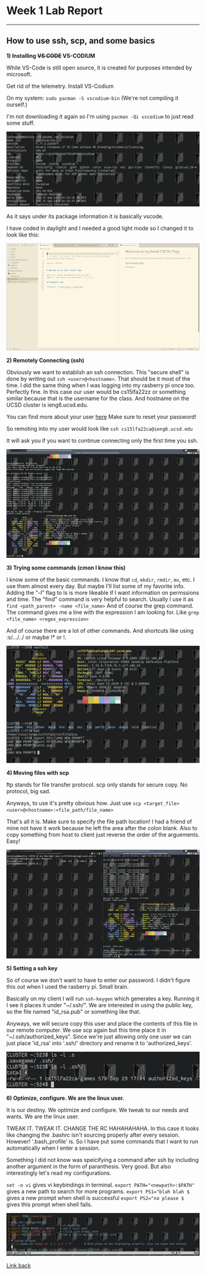 
# Week 1 Lab Report
---

## How to use ssh, scp, and some basics

 
**1) Installing ~~VS CODE~~ VS-CODIUM**

While VS-Code is still open source, it is created for purposes intended by microsoft.

Get rid of the telemetry. Install VS-Codium

On my system: `sudo pacman -S vscodium-bin` (We're not compiling it ourself.)

I'm not downloading it again so I'm using `pacman -Qi vscodium` to just read some stuff.

![Image](images/vscodium.png)

As it says under its package information it is basically vscode.

I have coded in daylight and I needed a good light mode so I changed it to look like this:

![Image](images/vs_snapshot.png)

 
**2) Remotely Connecting (ssh)**

Obviously we want to establish an ssh connection. This "secure shell" is done by writing out `ssh <user>@<hostname>`. That should be it most of the time. I did the same thing when I was logging into my rasberry pi once too. Perfectly fine. In this case our user would be cs15lfa22zz or something similar because that is the username for the class. And hostname on the UCSD cluster is ieng6.ucsd.edu. 

You can find more about your user [here](https://sdacs.ucsd.edu/~icc/index.php)
Make sure to reset your password!

So remoting into my user would look like `ssh cs15lfa22ca@ieng6.ucsd.edu`

It will ask you if you want to continue connecting only the first time you ssh.


![Image](images/sshing_into_user.png)


**3) Trying some commands (cmon I know this)**
    
I know some of the basic commands. I know that `cd`, `mkdir`, `rmdir`, `mv`, etc. I use them almost every day. But maybe I'll list some of my favorite info.
Adding the "-l" flag to ls is more likeable if I want information on permssions and time. 
The "find" command is very helpful to search. Usually I use it as `find <path_parent> -name <file_name>`
And of course the grep command. The command gives me a line with the expression I am looking for. Like `grep <file_name> <regex_expression>`

And of course there are a lot of other commands. And shortcuts like using :s/.../../ or maybe !* or !<number>.

![Image](images/bash_commands.png)


**4) Moving files with scp**

ftp stands for file transfer protocol. scp only stands for secure copy. No protocol, big sad.

Anyways, to use it's pretty obvious how. 
Just use `scp <target_file> <user>@<hostname>:<file_path/file_name>`

That's all it is. Make sure to specify the file path location! I had a friend of mine not  have it work because he left the area after the colon blank. Also to copy something from host to client just reverse the order of the arguements. Easy!

![Image](images/scp.png)

**5) Setting a ssh key**
 
So of course we don't want to have to enter our password. I didn't figure this out when I used the rasberry pi. Small brain.

Basically on my client I will run `ssh-keygen` which generates a key. Running it I see it places it under "~/.ssh/". We are interested in using the public key, so the file named "id_rsa.pub" or something like that.

Anyways, we will secure copy this user and place the contents of this file in our remote computer. We use scp again but this time place it in "~/.ssh/authorized_keys". Since we're just allowing only one user we can just place 'id_rsa' into '.ssh/' directory and rename it to 'authorized_keys'.
    
![Image](images/ssh_authorized_keys.png)




**6) Optimize, configure. We are the linux user.**
 
It is our destiny. We optimize and configure. We tweak to our needs and wants. We are the linux user.

TWEAK IT. TWEAK IT.
CHANGE THE RC HAHAHAHAHA.
In this case it looks like changing the .bashrc isn't sourcing properly after every session.
However! '.bash_profile' is. So I have put some commands that I want to run automatically when I enter a session.

Something I did not know was speicifying a command after ssh by including another argument in the form of paranthesis. Very good. But also interestingly let's read my configurations.

`set -o vi` gives vi keybindings in terminal.
`export PATH="<newpath>:$PATH"` gives a new path to search for more programs.
`export PS1="blah blah $ ` gives a new prompt when shell is successful
`export PS2="no please $ ` gives this prompt when shell fails.

![Image](images/custom_bash_profile.png)




[Link back](index.md)
